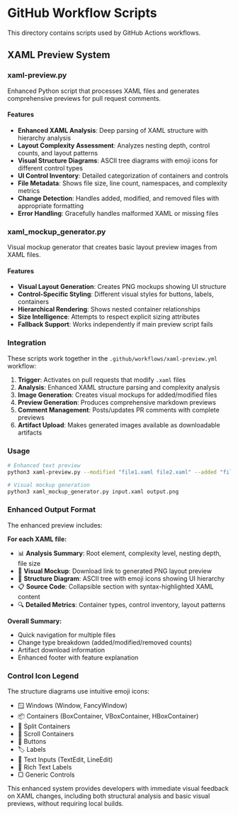 # GitHub Workflow Scripts

This directory contains scripts used by GitHub Actions workflows.

## XAML Preview System

### xaml-preview.py

Enhanced Python script that processes XAML files and generates comprehensive previews for pull request comments.

#### Features

- **Enhanced XAML Analysis**: Deep parsing of XAML structure with hierarchy analysis
- **Layout Complexity Assessment**: Analyzes nesting depth, control counts, and layout patterns
- **Visual Structure Diagrams**: ASCII tree diagrams with emoji icons for different control types
- **UI Control Inventory**: Detailed categorization of containers and controls
- **File Metadata**: Shows file size, line count, namespaces, and complexity metrics
- **Change Detection**: Handles added, modified, and removed files with appropriate formatting
- **Error Handling**: Gracefully handles malformed XAML or missing files

### xaml_mockup_generator.py

Visual mockup generator that creates basic layout preview images from XAML files.

#### Features

- **Visual Layout Generation**: Creates PNG mockups showing UI structure
- **Control-Specific Styling**: Different visual styles for buttons, labels, containers
- **Hierarchical Rendering**: Shows nested container relationships
- **Size Intelligence**: Attempts to respect explicit sizing attributes
- **Fallback Support**: Works independently if main preview script fails

### Integration

These scripts work together in the `.github/workflows/xaml-preview.yml` workflow:

1. **Trigger**: Activates on pull requests that modify `.xaml` files
2. **Analysis**: Enhanced XAML structure parsing and complexity analysis
3. **Image Generation**: Creates visual mockups for added/modified files
4. **Preview Generation**: Produces comprehensive markdown previews
5. **Comment Management**: Posts/updates PR comments with complete previews
6. **Artifact Upload**: Makes generated images available as downloadable artifacts

### Usage

```bash
# Enhanced text preview
python3 xaml-preview.py --modified "file1.xaml file2.xaml" --added "file3.xaml" --removed "file4.xaml"

# Visual mockup generation
python3 xaml_mockup_generator.py input.xaml output.png
```

### Enhanced Output Format

The enhanced preview includes:

**For each XAML file:**
- 📊 **Analysis Summary**: Root element, complexity level, nesting depth, file size
- 📎 **Visual Mockup**: Download link to generated PNG layout preview
- 🎨 **Structure Diagram**: ASCII tree with emoji icons showing UI hierarchy
- 📋 **Source Code**: Collapsible section with syntax-highlighted XAML content
- 🔍 **Detailed Metrics**: Container types, control inventory, layout patterns

**Overall Summary:**
- Quick navigation for multiple files
- Change type breakdown (added/modified/removed counts)
- Artifact download information
- Enhanced footer with feature explanation

### Control Icon Legend

The structure diagrams use intuitive emoji icons:
- 🪟 Windows (Window, FancyWindow)
- 📦 Containers (BoxContainer, VBoxContainer, HBoxContainer)  
- 📂 Split Containers
- 📜 Scroll Containers
- 🔘 Buttons
- 🏷️ Labels
- 📝 Text Inputs (TextEdit, LineEdit)
- 📄 Rich Text Labels
- ▢ Generic Controls

This enhanced system provides developers with immediate visual feedback on XAML changes, including both structural analysis and basic visual previews, without requiring local builds.